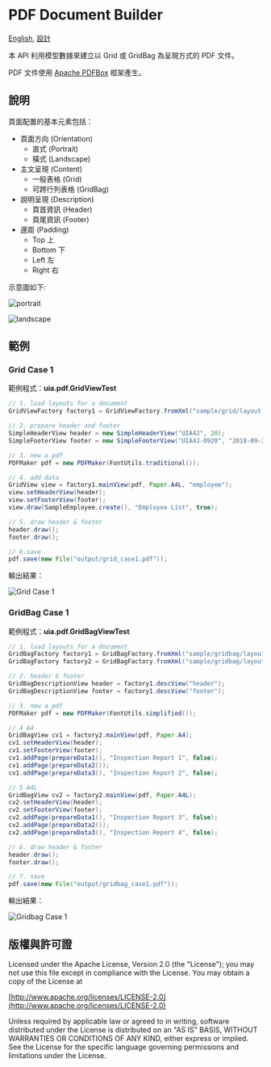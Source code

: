 PDF Document Builder
============================

[English](readme.md), [設計](design_tw.md)

本 API 利用模型數據來建立以 Grid 或 GridBag 為呈現方式的 PDF 文件。

PDF 文件使用 [Apache PDFBox](https://pdfbox.apache.org/) 框架產生。

## 說明
頁面配置的基本元素包括：
* 頁面方向 (Orientation)
    * 直式 (Portrait)
    * 橫式 (Landscape)
* 主文呈現 (Content)
    * 一般表格 (Grid)
    * 可跨行列表格 (GridBag)
* 說明呈現 (Description)
    * 頁首資訊 (Header)
    * 頁尾資訊 (Footer)
* 邊距 (Padding)
    * Top 上
    * Bottom 下
    * Left 左
    * Right 右

示意圖如下:

![portrait](paper_portrait.png)

![landscape](paper_landscape.png)

## 範例
### Grid Case 1
範例程式：__uia.pdf.GridViewTest__

```java
// 1. load layouts for a document
GridViewFactory factory1 = GridViewFactory.fromXml("sample/grid/layout.xml");

// 2. prepare header and footer
SimpleHeaderView header = new SimpleHeaderView("UIA4J", 20);
SimpleFooterView footer = new SimpleFooterView("UIA4J-0920", "2018-09-20", 11);

// 3. new a pdf
PDFMaker pdf = new PDFMaker(FontUtils.traditional());

// 4. add data
GridView view = factory1.mainView(pdf, Paper.A4L, "employee");
view.setHeaderView(header);
view.setFooterView(footer);
view.draw(SampleEmployee.create(), "Employee List", true);

// 5. draw header & footer
header.draw();
footer.draw();

// 6.save
pdf.save(new File("output/grid_case1.pdf"));
```
輸出結果：

![Grid Case 1](grid_case1.png)

### GridBag Case 1
範例程式：__uia.pdf.GridBagViewTest__
```java
// 1. load layouts for a document
GridBagFactory factory1 = GridBagFactory.fromXml("sample/gridbag/layout_header_footer.xml");
GridBagFactory factory2 = GridBagFactory.fromXml("sample/gridbag/layout.xml");

// 2. header & footer
GridBagDescriptionView header = factory1.descView("header");
GridBagDescriptionView footer = factory1.descView("footer");

// 3. new a pdf
PDFMaker pdf = new PDFMaker(FontUtils.simplified());

// 4 A4
GridBagView cv1 = factory2.mainView(pdf, Paper.A4);
cv1.setHeaderView(header);
cv1.setFooterView(footer);
cv1.addPage(prepareData1(), "Inspection Report 1", false);
cv1.addPage(prepareData2());
cv1.addPage(prepareData3(), "Inspection Report 2", false);

// 5 A4L
GridBagView cv2 = factory2.mainView(pdf, Paper.A4L);
cv2.setHeaderView(header);
cv2.setFooterView(footer);
cv2.addPage(prepareData1(), "Inspection Report 3", false);
cv2.addPage(prepareData2());
cv2.addPage(prepareData3(), "Inspection Report 4", false);

// 6. draw header & footer
header.draw();
footer.draw();

// 7. save
pdf.save(new File("output/gridbag_case1.pdf"));
```
輸出結果：

![Gridbag Case 1](gridbag_case1.png)

## 版權與許可證

Licensed under the Apache License, Version 2.0 (the "License");
you may not use this file except in compliance with the License.
You may obtain a copy of the License at

[http://www.apache.org/licenses/LICENSE-2.0](http://www.apache.org/licenses/LICENSE-2.0)

Unless required by applicable law or agreed to in writing, software
distributed under the License is distributed on an "AS IS" BASIS,
WITHOUT WARRANTIES OR CONDITIONS OF ANY KIND, either express or implied.
See the License for the specific language governing permissions and
limitations under the License.
